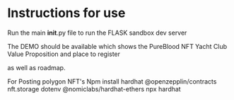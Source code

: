 # Instructions for use
Run the main __init__.py file to 
run the FLASK sandbox dev server

The DEMO should be available which shows the PureBlood NFT Yacht Club Value Proposition and place to register 

as well as roadmap.

For Posting polygon NFT's 
Npm install hardhat  @openzepplin/contracts nft.storage dotenv @nomiclabs/hardhat-ethers
npx hardhat
